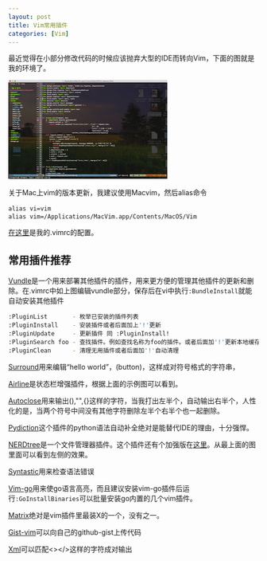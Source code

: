 ```yaml
---
layout: post
title: Vim常用插件
categories: [Vim]
---
```

最近觉得在小部分修改代码的时候应该抛弃大型的IDE而转向Vim，下面的图就是我的环境了。

![](/image/QQ20141213-3.png)

关于Mac上vim的版本更新，我建议使用Macvim，然后alias命令

```vim
alias vi=vim
alias vim=/Applications/MacVim.app/Contents/MacOS/Vim 
```

[在这里](https://github.com/tcitry/my-tools/blob/master/vimrc)是我的.vimrc的配置。

## 常用插件推荐

[Vundle](https://github.com/gmarik/Vundle.vim)是一个用来部署其他插件的插件，用来更方便的管理其他插件的更新和删除。在.vimrc中如上图编辑vundle部分，保存后在vi中执行`:BundleInstall`就能自动安装其他插件

```bash
:PluginList       - 枚举已安装的插件列表
:PluginInstall    - 安装插件或者后面加上'!'更新
:PluginUpdate     - 更新插件 同 :PluginInstall!
:PluginSearch foo - 查找插件。例如查找名称为foo的插件。或者后面加'!'更新本地缓存
:PluginClean      - 清理无用插件或者后面加'!'自动清理
```

[Surround](https://github.com/tpope/vim-surround)用来编辑“hello world”，(button)，这样成对符号格式的字符串，

[Airline](https://github.com/bling/vim-airline)是状态栏增强插件，根据上面的示例图可以看到。

[Autoclose](https://github.com/vim-scripts/AutoClose)用来输出(),"",{}这样的字符，当我打出左半个，自动输出右半个，人性化的是，当两个符号中间没有其他字符删除左半个右半个也一起删除。

[Pydiction](https://github.com/rkulla/pydiction)这个插件的python语法自动补全绝对是能替代IDE的理由，十分强悍。

[NERDtree](https://github.com/scrooloose/nerdtree)是一个文件管理器插件。这个插件还有个加强版在[这里](https://github.com/jistr/vim-nerdtree-tabs)。从最上面的图里面可以看到左侧的效果。

[Syntastic](https://github.com/scrooloose/syntastic)用来检查语法错误

[Vim-go](https://github.com/fatih/vim-go)用来使go语言高亮，而且建议安装vim-go插件后运行`:GoInstallBinaries`可以批量安装go内置的几个vim插件。

[Matrix](https://github.com/vim-scripts/matrix.vim--Yang)绝对是vim插件里最装X的一个，没有之一。

[Gist-vim](https://github.com/mattn/gist-vim)可以向自己的github-gist上传代码

[Xml](https://github.com/othree/xml.vim)可以匹配<></>这样的字符成对输出